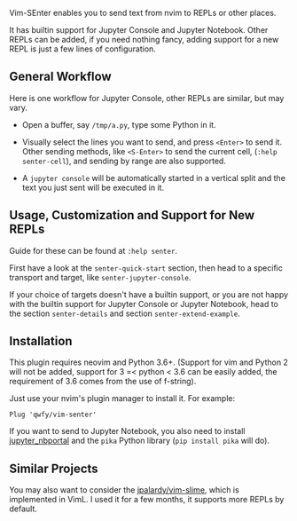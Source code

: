Vim-SEnter enables you to send text from nvim to REPLs or other places.

It has builtin support for Jupyter Console and Jupyter Notebook. Other REPLs
can be added, if you need nothing fancy, adding support for a new REPL
is just a few lines of configuration.


## General Workflow

Here is one workflow for Jupyter Console, other REPLs are similar, but may
vary.

- Open a buffer, say `/tmp/a.py`, type some Python in it.

- Visually select the lines you want to send, and press `<Enter>` to send it.
  Other sending methods, like `<S-Enter>` to send the current cell,
  (`:help senter-cell`), and sending by range are also supported.

- A `jupyter console` will be automatically started in a vertical split and
  the text you just sent will be executed in it.


## Usage, Customization and Support for New REPLs

Guide for these can be found at `:help senter`.

First have a look at the `senter-quick-start` section, then head to a specific
transport and target, like `senter-jupyter-console`.

If your choice of targets doesn't have a builtin support, or you are not happy
with the builtin support for Jupyter Console or Jupyter Notebook, head to the
section `senter-details` and section `senter-extend-example`.


## Installation

This plugin requires neovim and Python 3.6+. (Support for vim and Python 2 will not be added,
support for 3 =< python < 3.6 can be easily added, the requirement of 3.6
comes from the use of f-string).

Just use your nvim's plugin manager to install it. For example:

    Plug 'qwfy/vim-senter'

If you want to send to Jupyter Notebook, you also need to install
[jupyter_nbportal](https://github.com/qwfy/jupyter-nbportal/blob/master/readme.md)
and the `pika` Python library (`pip install pika` will do).


## Similar Projects

You may also want to consider the [jpalardy/vim-slime](https://github.com/jpalardy/vim-slime),
which is implemented in VimL. I used it for a few months,
it supports more REPLs by default.
